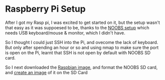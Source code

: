 # Raspberry Pi Setup

After I got my Rasp pi, I was excited to get started on it, but the setup wasn't that easy as it was suppoesed to be, thanks to the [NOOBS setup](https://www.raspberrypi.org/help/noobs-setup/) which needs USB keyboard/mouse & monitor, which I didn't have.  

So I thought I could just SSH into the Pi, and ovecome the lack of keyboard. But only after spending an hour or so and using nmap to make sure the port is open on the Pi, learnt that SSH is not open by default with NOOBS SD card.

So I next downloaded the [Raspbian image](https://www.raspberrypi.org/downloads/raspbian/), and format the NOOBS SD card, and [create an image](https://www.raspberrypi.org/documentation/installation/installing-images/mac.md) of it on the SD Card
